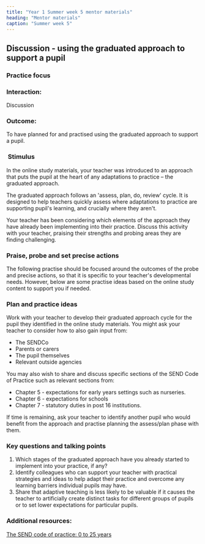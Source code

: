 ```yaml
---
title: "Year 1 Summer week 5 mentor materials"
heading: "Mentor materials"
caption: "Summer week 5"
---
```


## Discussion - using the graduated approach to support a pupil

### Practice focus

### Interaction:

Discussion

### Outcome:

To have planned for and practised using the graduated approach to support a pupil.

###  Stimulus
In the online study materials, your teacher was introduced to an approach that puts the pupil at the heart of any adaptations to practice – the graduated approach.

The graduated approach follows an 'assess, plan, do, review' cycle. It is designed to help teachers quickly assess where adaptations to practice are supporting pupil's learning, and crucially where they aren't.

Your teacher has been considering which elements of the approach they have already been implementing into their practice. Discuss this activity with your teacher, praising their strengths and probing areas they are finding challenging.

### Praise, probe and set precise actions

The following practise should be focused around the outcomes of the probe and precise actions, so that it is specific to your teacher's developmental needs. However, below are some practise ideas based on the online study content to support you if needed.

### Plan and practice ideas

Work with your teacher to develop their graduated approach cycle for the pupil they identified in the online study materials. You might ask your teacher to consider how to also gain input from:

- The SENDCo
- Parents or carers
- The pupil themselves
- Relevant outside agencies

You may also wish to share and discuss specific sections of the SEND Code of Practice such as relevant sections from:

- Chapter 5 - expectations for early years settings such as nurseries.
- Chapter 6 - expectations for schools
- Chapter 7 - statutory duties in post 16 institutions.

If time is remaining, ask your teacher to identify another pupil who would benefit from the approach and practise planning the assess/plan phase with them.

### Key questions and talking points

1. Which stages of the graduated approach have you already started to implement into your practice, if any?
2. Identify colleagues who can support your teacher with practical strategies and ideas to help adapt their practice and overcome any learning barriers individual pupils may have.
3. Share that adaptive teaching is less likely to be valuable if it causes the teacher to artificially create distinct tasks for different groups of pupils or to set lower expectations for particular pupils.

### Additional resources:

[The SEND code of practice: 0 to 25 years](https://assets.publishing.service.gov.uk/government/uploads/system/uploads/attachment_data/file/398815/SEND_Code_of_Practice_January_2015.pdf)
